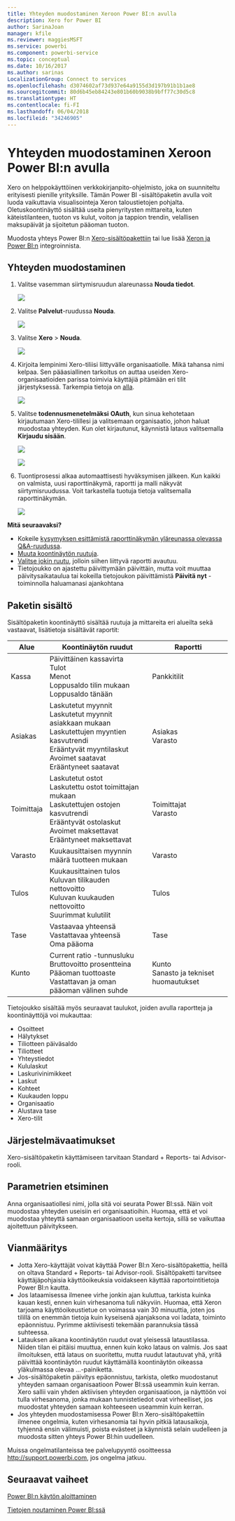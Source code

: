 ```yaml
---
title: Yhteyden muodostaminen Xeroon Power BI:n avulla
description: Xero for Power BI
author: SarinaJoan
manager: kfile
ms.reviewer: maggiesMSFT
ms.service: powerbi
ms.component: powerbi-service
ms.topic: conceptual
ms.date: 10/16/2017
ms.author: sarinas
LocalizationGroup: Connect to services
ms.openlocfilehash: d3074602af73d937e64a9155d3d197b91b1b1ae8
ms.sourcegitcommit: 80d6b45eb84243e801b60b9038b9bff77c30d5c8
ms.translationtype: HT
ms.contentlocale: fi-FI
ms.lasthandoff: 06/04/2018
ms.locfileid: "34246905"
---
```

# <a name="connect-to-xero-with-power-bi"></a>Yhteyden muodostaminen Xeroon Power BI:n avulla
Xero on helppokäyttöinen verkkokirjanpito-ohjelmisto, joka on suunniteltu erityisesti pienille yrityksille. Tämän Power BI -sisältöpaketin avulla voit luoda vaikuttavia visualisointeja Xeron taloustietojen pohjalta. Oletuskoontinäyttö sisältää useita pienyritysten mittareita, kuten käteistilanteen, tuoton vs kulut, voiton ja tappion trendin, velallisen maksupäivät ja sijoitetun pääoman tuoton.

Muodosta yhteys Power BI:n [Xero-sisältöpakettiin](https://app.powerbi.com/getdata/services/xero) tai lue lisää [Xeron ja Power BI:n](https://help.xero.com/Power-BI) integroinnista.

## <a name="how-to-connect"></a>Yhteyden muodostaminen
1. Valitse vasemman siirtymisruudun alareunassa **Nouda tiedot**.
   
   ![](media/service-connect-to-xero/getdata.png)
2. Valitse **Palvelut**-ruudussa **Nouda**.
   
   ![](media/service-connect-to-xero/services.png)
3. Valitse **Xero** \> **Nouda**.
   
   ![](media/service-connect-to-xero/connect.png)
4. Kirjoita lempinimi Xero-tiliisi liittyvälle organisaatiolle. Mikä tahansa nimi kelpaa. Sen pääasiallinen tarkoitus on auttaa useiden Xero-organisaatioiden parissa toimivia käyttäjiä pitämään eri tilit järjestyksessä. Tarkempia tietoja on [alla](#FindingParams).
   
   ![](media/service-connect-to-xero/params.png)
5. Valitse **todennusmenetelmäksi** **OAuth**, kun sinua kehotetaan kirjautumaan Xero-tilillesi ja valitsemaan organisaatio, johon haluat muodostaa yhteyden. Kun olet kirjautunut, käynnistä lataus valitsemalla **Kirjaudu sisään**.
   
    ![](media/service-connect-to-xero/creds.png)
   
    ![](media/service-connect-to-xero/creds2.png)
6. Tuontiprosessi alkaa automaattisesti hyväksymisen jälkeen. Kun kaikki on valmista, uusi raporttinäkymä, raportti ja malli näkyvät siirtymisruudussa. Voit tarkastella tuotuja tietoja valitsemalla raporttinäkymän.
   
     ![](media/service-connect-to-xero/dashboard.png)

**Mitä seuraavaksi?**

* Kokeile [kysymyksen esittämistä raporttinäkymän yläreunassa olevassa Q&A-ruudussa](power-bi-q-and-a.md).
* [Muuta koontinäytön ruutuja](service-dashboard-edit-tile.md).
* [Valitse jokin ruutu](service-dashboard-tiles.md), jolloin siihen liittyvä raportti avautuu.
* Tietojoukko on ajastettu päivittymään päivittäin, mutta voit muuttaa päivitysaikataulua tai kokeilla tietojoukon päivittämistä **Päivitä nyt** -toiminnolla haluamanasi ajankohtana

## <a name="whats-included"></a>Paketin sisältö
Sisältöpaketin koontinäyttö sisältää ruutuja ja mittareita eri alueilta sekä vastaavat, lisätietoja sisältävät raportit:  

| Alue | Koontinäytön ruudut | Raportti |
| --- | --- | --- |
| Kassa |Päivittäinen kassavirta <br>Tulot <br>Menot <br>Loppusaldo tilin mukaan <br>Loppusaldo tänään |Pankkitilit |
| Asiakas |Laskutetut myynnit <br>Laskutetut myynnit asiakkaan mukaan <br>Laskutettujen myyntien kasvutrendi <br>Erääntyvät myyntilaskut <br>Avoimet saatavat <br>Erääntyneet saatavat |Asiakas <br>Varasto |
| Toimittaja |Laskutetut ostot <br>Laskutettu ostot toimittajan mukaan <br>Laskutettujen ostojen kasvutrendi <br> Erääntyvät ostolaskut <br>Avoimet maksettavat <br>Erääntyneet maksettavat |Toimittajat <br>Varasto |
| Varasto |Kuukausittaisen myynnin määrä tuotteen mukaan |Varasto |
| Tulos |Kuukausittainen tulos <br>Kuluvan tilikauden nettovoitto <br>Kuluvan kuukauden nettovoitto <br>Suurimmat kulutilit |Tulos |
| Tase |Vastaavaa yhteensä <br>Vastattavaa yhteensä <br>Oma pääoma |Tase |
| Kunto |Current ratio -tunnusluku <br>Bruttovoitto prosentteina <br> Pääoman tuottoaste <br>Vastattavan ja oman pääoman välinen suhde |Kunto <br>Sanasto ja tekniset huomautukset |

Tietojoukko sisältää myös seuraavat taulukot, joiden avulla raportteja ja koontinäyttöjä voi mukauttaa:  

* Osoitteet  
* Hälytykset  
* Tiliotteen päiväsaldo  
* Tiliotteet  
* Yhteystiedot  
* Kululaskut  
* Laskurivinimikkeet  
* Laskut  
* Kohteet  
* Kuukauden loppu  
* Organisaatio  
* Alustava tase  
* Xero-tilit

## <a name="system-requirements"></a>Järjestelmävaatimukset
Xero-sisältöpaketin käyttämiseen tarvitaan Standard + Reports- tai Advisor-rooli.

<a name="FindingParams"></a>

## <a name="finding-parameters"></a>Parametrien etsiminen
Anna organisaatiollesi nimi, jolla sitä voi seurata Power BI:ssä. Näin voit muodostaa yhteyden useisiin eri organisaatioihin. Huomaa, että et voi muodostaa yhteyttä samaan organisaatioon useita kertoja, sillä se vaikuttaa ajoitettuun päivitykseen.   

## <a name="troubleshooting"></a>Vianmääritys
* Jotta Xero-käyttäjät voivat käyttää Power BI:n Xero-sisältöpakettia, heillä on oltava Standard + Reports- tai Advisor-rooli. Sisältöpaketti tarvitsee käyttäjäpohjaisia käyttöoikeuksia voidakseen käyttää raportointitietoja Power BI:n kautta.  
* Jos lataamisessa ilmenee virhe jonkin ajan kuluttua, tarkista kuinka kauan kesti, ennen kuin virhesanoma tuli näkyviin. Huomaa, että Xeron tarjoama käyttöoikeustietue on voimassa vain 30 minuuttia, joten jos tilillä on enemmän tietoja kuin kyseisenä ajanjaksona voi ladata, toiminto epäonnistuu. Pyrimme aktiivisesti tekemään parannuksia tässä suhteessa.
* Latauksen aikana koontinäytön ruudut ovat yleisessä lataustilassa. Niiden tilan ei pitäisi muuttua, ennen kuin koko lataus on valmis. Jos saat ilmoituksen, että lataus on suoritettu, mutta ruudut latautuvat yhä, yritä päivittää koontinäytön ruudut käyttämällä koontinäytön oikeassa yläkulmassa olevaa ...-painiketta.
* Jos-sisältöpaketin päivitys epäonnistuu, tarkista, oletko muodostanut yhteyden samaan organisaatioon Power BI:ssä useammin kuin kerran. Xero sallii vain yhden aktiivisen yhteyden organisaatioon, ja näyttöön voi tulla virhesanoma, jonka mukaan tunnistetiedot ovat virheelliset, jos muodostat yhteyden samaan kohteeseen useammin kuin kerran.  
* Jos yhteyden muodostamisessa Power BI:n Xero-sisältöpakettiin ilmenee ongelmia, kuten virhesanomia tai hyvin pitkiä latausaikoja, tyhjennä ensin välimuisti, poista evästeet ja käynnistä selain uudelleen ja muodosta sitten yhteys Power BI:hin uudelleen.  

Muissa ongelmatilanteissa tee palvelupyyntö osoitteessa http://support.powerbi.com, jos ongelma jatkuu.

## <a name="next-steps"></a>Seuraavat vaiheet
[Power BI:n käytön aloittaminen](service-get-started.md)

[Tietojen noutaminen Power BI:ssä](service-get-data.md)

